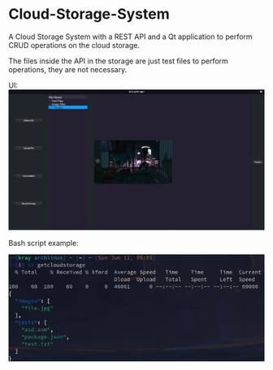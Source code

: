 # Cloud-Storage-System
A Cloud Storage System with a REST API and a Qt application to perform CRUD operations on the cloud storage.

The files inside the API in the storage are just test files to perform operations, they are not necessary.


UI:
![UI example](./images/ui.png)


Bash script example:


![Script example](./images/bashscript.png)
